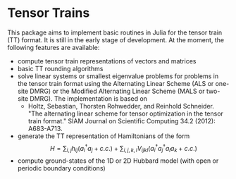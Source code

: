 # Tensor Trains

This package aims to implement basic routines in Julia for the tensor train (TT) format.
It is still in the early stage of development. At the moment, 
the following features are available:
- compute tensor train representations of vectors and matrices
- basic TT rounding algorithms
- solve linear systems or smallest eigenvalue problems for problems in the tensor train format using the Alternating Linear Scheme (ALS or one-site DMRG) or the Modified Alternating Linear Scheme (MALS or two-site DMRG). The implementation is based on 
    - Holtz, Sebastian, Thorsten Rohwedder, and Reinhold Schneider. "The alternating linear scheme for tensor optimization in the tensor train format." SIAM Journal on Scientific Computing 34.2 (2012): A683-A713.
- generate the TT representation of Hamiltonians of the form 
$$ H = \sum_{i,j} h_{ij} (a_i^\dagger a_j + c.c.) +  \sum_{i,j,k,l} V_{ijkl} (a_i^\dagger a_j^\dagger a_l a_k + c.c.) $$
- compute ground-states of the 1D or 2D Hubbard model (with open or periodic boundary conditions)
